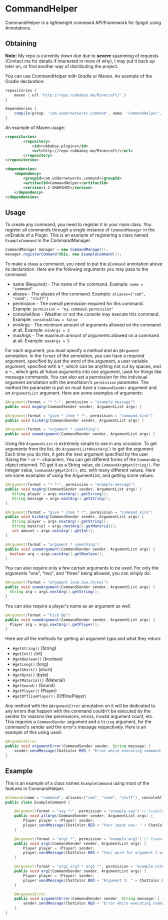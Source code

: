 # CommandHelper

CommandHelper is a lightweight command API/Framework for Spigot using Annotations.

## Obtaining
**Note:** My repo is currently down due due to ***severe*** spamming of requests (Contact me for details if interested in more of why), I may put it back up later on, or find another way of distributing the project.

You can use CommandHelper with Gradle or Maven. An example of the Gradle declaration:
```groovy
repositories {
    maven { url "http://repo.rubbaboy.me/Minecraft/" }
}

dependencies {
    compile(group: 'com.uddernetworks.command', name: 'CommandHelper', version: '1.2-SNAPSHOT')
}
```

An example of Maven usage:
```xml
<repositories>	
        <repository>	
            <id>rubbaboy-plugins</id>	
            <url>http://repo.rubbaboy.me/Minecraft/</url>	
        </repository>
</repositories>

<dependencies>
    <dependency>
        <groupId>com.uddernetworks.command</groupId>
        <artifactId>CommandHelper</artifactId>
        <version>1.2-SNAPSHOT</version>
    </dependency>
</dependencies>
```

## Usage

To create any command, you need to register it in your main class. You register all commands through a single instance of `CommandManager` in the onEnable of a Plugin. This is an example of registering a class named `ExampleCommand` in the CommandManager.
```Java
CommandManager manager = new CommandManager();
manager.registerCommand(this, new ExampleCommand());
```

To make a class a command, you need to put the `@Command` annotation above its declaration. Here are the following arguments you may pass to the command:
 - name (Required) - The name of the command. Example: `name = "command"`
 - aliases - The aliases of the command. Example: `aliases={"cmd", "comd", "stuff"}`
 - permission - The overall permission required for this command. Example: `permission = "my.command.permission"`
 - consoleAllow - Weather or not the console may execute this command. Example: `consoleAllow = false`
 - minArgs - The minimum amount of arguments allowed on the command at all. Example: `minArgs = 2`
 - maxArgs - The maximum amount of arguments allowed on a command at all. Example: `maxArgs = 5`
 
For each argument, you must specify a method and an `@Argument` annotation. In the `format` of the annotation, you can have a required argument, specified by just the word of the argument, a user variable argument, specified with a `*`, which can be anything not cut by spaces, and a `*~`, which gets all future arguments into one argument, used for things like message commands. You can also set a permission for the indivisual argument annotation with the annottaion's `permission` parameter. The method the paramater is put on must have a `CommandSender` argument and an `ArgumentList` argument. Here are some examples of arguments:
```Java
@Argument(format = "* *~", permission = "example.message")
public void msgArg(CommandSender sender, ArgumentList args) {
```
```Java
@Argument(format = "give * item * *", permission = "command.kick")
public void kickArg(CommandSender sender, ArgumentList args) {
```
```Java
@Argument(format = "argument * something")
public void someArgument(CommandSender sender, ArgumentList args) {
```

Using the `ArgumentList` is extremely simple to use in any occasion. To get arguments from the list, do `ArgumentList#nextArg()` to get the argument. Each time you do this, it gets the next argument specified by the user (Using the `*` or `*~` character). You can get different forms of the `CommandArg` object returned. TO get it as a String value, do `CommandArg#getString()`. For Integer value, `CommandArg#getInt()`, etc. with many different values. Here are some examples of using the ArgumentList, and getting some values.
```Java
@Argument(format = "* *~", permission = "example.message")
public void msgArg(CommandSender sender, ArgumentList args) {
   String player = args.nextArg().getString();
   String message = args.nextArg().getString();
}
```
```Java
@Argument(format = "give * item * *", permission = "command.kick")
public void kickArg(CommandSender sender, ArgumentList args) {
   String player = args.nextArg().getString();
   String material = args.nextArg().getMaterial();
   int amount = args.nextArg().getInt();
}
```
 ```Java
@Argument(format = "argument * something")
public void someArgument(CommandSender sender, ArgumentList args) {
   boolean arg = args.nextArg().getBoolean();
}
```

You can also require only a few certain arguments to be used. For only the arguments "one", "two", and "three" being allowed, you can simply do:
 ```Java
@Argument(format = "argument [one,two,three]")
public void someArgument(CommandSender sender, ArgumentList args) {
   String arg = args.nextArg().getString();
}
```
You can also require a player's name as an argument as well.
 ```Java
@Argument(format = "kick @p")
public void someArgument(CommandSender sender, ArgumentList args) {
   Player arg = args.nextArg().getPlayer();
}
```

Here are all the methods for getting an argument type and what they return:
 - `#getString()` (String)
 - `#getInt()` (int)
 - `#getBoolean()` (boolean)
 - `#getLong()` (long)
 - `#getShort()` (short)
 - `#getByte()` (byte)
 - `#getMaterial()` (Material)
 - `#getSound()` (Sound)
 - `#getPlayer()` (Player)
 - `#getOfflinePlayer()` (OfflinePlayer)

Any method with the `@ArgumentError` annotation on it will be dedicated to any errors that happen with the command couldn't be executed by the sender for reasons like permissions, errors, invalid argument count, etc. This requires a `CommandSender` argument and a `String` argument, for the command's sender and the error's message respectively. Here is an example of this using used:
```Java
@ArgumentError
public void argumentError(CommandSender sender, String message) {
    sender.sendMessage(ChatColor.RED + "Error while executing command: " + message);
}
```

## Example

This is an example of a class names `ExampleCommand` using most of the features in CommandHelper.

```Java
@Command(name = "command", aliases={"cmd", "comd", "stuff"}, consoleAllow = false, minArgs = 2)
public class ExampleCommand {

    @Argument(format = "say *~", permission = "example.say") // Example: /command say anythere here is a single argument
    public void allArgs(CommandSender sender, ArgumentList args) {
        Player player = (Player) sender;
        player.sendMessage(ChatColor.RED + "Your input was: " + ChatColor.GOLD + args.nextArg().getString());
    }

    @Argument(format = "arg1 *", permission = "example.arg1") // Example: /command arg1 anything_here
    public void arg1(CommandSender sender, ArgumentList args) {
        Player player = (Player) sender;
        player.sendMessage(ChatColor.RED + "Your word for argument 2 was: " + ChatColor.GOLD + args.nextArg().getString());
    }

    @Argument(format = "arg1 arg3 * arg5 *", permission = "example.otherstuff") // Example: command arg1 arg3 also_anything arg5 anythingHere
    public void arg2(CommandSender sender, ArgumentList args) {
        Player player = (Player) sender;
        player.sendMessage(ChatColor.RED + "Argument 3: " + ChatColor.GOLD + args.nextArg().getString() + ChatColor.RED + " argument 6 plus 10: " + (args.nextArg().getInt() + 10) + ChatColor.RED + ".");
    }

    @ArgumentError
    public void argumentError(CommandSender sender, String message) { // Example: /command
        sender.sendMessage(ChatColor.RED + "Error while executing command: " + message);
    }
}
```
